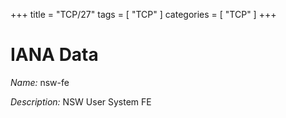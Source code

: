+++
title = "TCP/27"
tags = [ "TCP" ]
categories = [ "TCP" ]
+++

# IANA Data

_Name:_ nsw-fe

_Description:_ NSW User System FE

